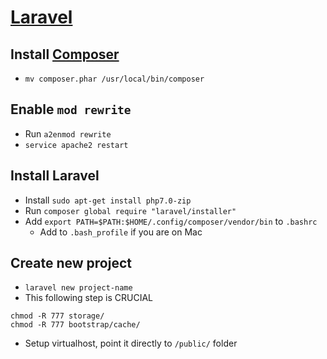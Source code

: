 # [Laravel](https://laravel.com/docs/5.3/installation)

## Install [Composer](https://getcomposer.org/download/)

* `mv composer.phar /usr/local/bin/composer`

## Enable `mod rewrite`

* Run `a2enmod rewrite`
* `service apache2 restart`

## Install Laravel
* Install `sudo apt-get install php7.0-zip`
* Run `composer global require "laravel/installer"`
* Add `export PATH=$PATH:$HOME/.config/composer/vendor/bin` to `.bashrc`
    * Add to `.bash_profile` if you are on Mac
    
## Create new project 

* `laravel new project-name`
* This following step is CRUCIAL
```
chmod -R 777 storage/
chmod -R 777 bootstrap/cache/
```
* Setup virtualhost, point it directly to `/public/` folder
